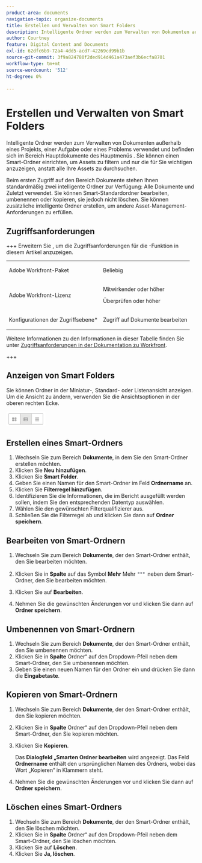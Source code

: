 ```yaml
---
product-area: documents
navigation-topic: organize-documents
title: Erstellen und Verwalten von Smart Folders
description: Intelligente Ordner werden zum Verwalten von Dokumenten außerhalb eines Projekts, einer Aufgabe oder eines Problems verwendet und befinden sich im Bereich Hauptdokumente des Hauptmenüs . Sie können einen Smart-Ordner einrichten, um Assets zu filtern und nur die für Sie wichtigen anzuzeigen, anstatt alle Ihre Assets zu durchsuchen.
author: Courtney
feature: Digital Content and Documents
exl-id: 62dfc6b9-72a4-4dd5-acd7-42269cd99b1b
source-git-commit: 3f9a824780f2ded914d461a473aef3b6ecfa8701
workflow-type: tm+mt
source-wordcount: '512'
ht-degree: 0%

---
```


# Erstellen und Verwalten von Smart Folders

Intelligente Ordner werden zum Verwalten von Dokumenten außerhalb eines Projekts, einer Aufgabe oder eines Problems verwendet und befinden sich im Bereich Hauptdokumente des Hauptmenüs . Sie können einen Smart-Ordner einrichten, um Assets zu filtern und nur die für Sie wichtigen anzuzeigen, anstatt alle Ihre Assets zu durchsuchen.

Beim ersten Zugriff auf den Bereich Dokumente stehen Ihnen standardmäßig zwei intelligente Ordner zur Verfügung: Alle Dokumente und Zuletzt verwendet. Sie können Smart-Standardordner bearbeiten, umbenennen oder kopieren, sie jedoch nicht löschen. Sie können zusätzliche intelligente Ordner erstellen, um andere Asset-Management-Anforderungen zu erfüllen.

## Zugriffsanforderungen

+++ Erweitern Sie , um die Zugriffsanforderungen für die -Funktion in diesem Artikel anzuzeigen.

<table style="table-layout:auto"> 
 <col> 
 <col> 
 <tbody> 
  <tr> 
   <td role="rowheader">Adobe Workfront-Paket</td> 
   <td> <p>Beliebig</p> </td> 
  </tr> 
  <tr> 
   <td role="rowheader">Adobe Workfront-Lizenz</td> 
   <td> 
   <p>Mitwirkender oder höher</p>
   <p>Überprüfen oder höher</p> </td> 
  </tr> 
  <tr> 
   <td role="rowheader">Konfigurationen der Zugriffsebene*</td> 
   <td> <p>Zugriff auf Dokumente bearbeiten</p> </td> 
  </tr> 
 </tbody> 
</table>

Weitere Informationen zu den Informationen in dieser Tabelle finden Sie unter [Zugriffsanforderungen in der Dokumentation zu Workfront](/help/quicksilver/administration-and-setup/add-users/access-levels-and-object-permissions/access-level-requirements-in-documentation.md).

+++

## Anzeigen von Smart Folders 

Sie können Ordner in der Miniatur-, Standard- oder Listenansicht anzeigen. Um die Ansicht zu ändern, verwenden Sie die Ansichtsoptionen in der oberen rechten Ecke.

![Smart-Ordner bearbeiten](assets/screenshot-2016-07-07-12.46.54.png)

## Erstellen eines Smart-Ordners 

1. Wechseln Sie zum Bereich **Dokumente**, in dem Sie den Smart-Ordner erstellen möchten.
1. Klicken Sie **Neu hinzufügen**.
1. Klicken Sie **Smart Folder**.
1. Geben Sie einen Namen für den Smart-Ordner im Feld **Ordnername** an.
1. Klicken Sie **Filterregel hinzufügen**.
1. Identifizieren Sie die Informationen, die im Bericht ausgefüllt werden sollen, indem Sie den entsprechenden Datentyp auswählen.
1. Wählen Sie den gewünschten Filterqualifizierer aus. 
1. Schließen Sie die Filterregel ab und klicken Sie dann auf **Ordner speichern**.

## Bearbeiten von Smart-Ordnern 

1. Wechseln Sie zum Bereich **Dokumente**, der den Smart-Ordner enthält, den Sie bearbeiten möchten.
1. Klicken Sie in **Spalte** auf das Symbol **Mehr** Mehr![Menü &#x200B;](assets/more-icon.png) neben dem Smart-Ordner, den Sie bearbeiten möchten.
1. Klicken Sie auf **Bearbeiten**.

1. Nehmen Sie die gewünschten Änderungen vor und klicken Sie dann auf **Ordner speichern**.

## Umbenennen von Smart-Ordnern 

1. Wechseln Sie zum Bereich **Dokumente**, der den Smart-Ordner enthält, den Sie umbenennen möchten.
1. Klicken Sie in **Spalte** Ordner“ auf den Dropdown-Pfeil neben dem Smart-Ordner, den Sie umbenennen möchten.
1. Geben Sie einen neuen Namen für den Ordner ein und drücken Sie dann die **Eingabetaste**.

## Kopieren von Smart-Ordnern

1. Wechseln Sie zum Bereich **Dokumente**, der den Smart-Ordner enthält, den Sie kopieren möchten.
1. Klicken Sie in **Spalte** Ordner“ auf den Dropdown-Pfeil neben dem Smart-Ordner, den Sie kopieren möchten.
1. Klicken Sie **Kopieren**.

   Das **Dialogfeld „Smarten Ordner bearbeiten** wird angezeigt. Das Feld **Ordnername** enthält den ursprünglichen Namen des Ordners, wobei das Wort „Kopieren“ in Klammern steht.

1. Nehmen Sie die gewünschten Änderungen vor und klicken Sie dann auf **Ordner speichern**.

## Löschen eines Smart-Ordners

1. Wechseln Sie zum Bereich **Dokumente**, der den Smart-Ordner enthält, den Sie löschen möchten.
1. Klicken Sie in **Spalte** Ordner“ auf den Dropdown-Pfeil neben dem Smart-Ordner, den Sie löschen möchten.
1. Klicken Sie auf **Löschen**.
1. Klicken Sie **Ja, löschen**.
